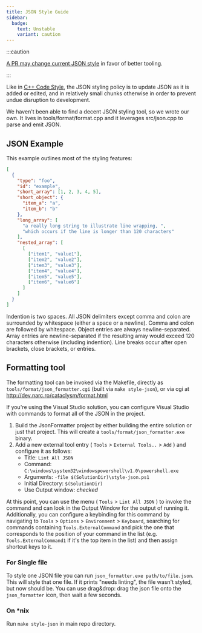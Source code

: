 ```yaml
---
title: JSON Style Guide
sidebar:
  badge:
    text: Unstable
    variant: caution
---
```


:::caution

[A PR may change current JSON style](https://github.com/cataclysmbnteam/Cataclysm-BN/pull/3118) in
favor of better tooling.

:::

Like in [C++ Code Style](../../../dev/explanation/code_style.md), the JSON styling policy is to
update JSON as it is added or edited, and in relatively small chunks otherwise in order to prevent
undue disruption to development.

We haven't been able to find a decent JSON styling tool, so we wrote our own. It lives in
tools/format/format.cpp and it leverages src/json.cpp to parse and emit JSON.

## JSON Example

This example outlines most of the styling features:

```json
[
  {
    "type": "foo",
    "id": "example",
    "short_array": [1, 2, 3, 4, 5],
    "short_object": {
      "item_a": "a",
      "item_b": "b"
    },
    "long_array": [
      "a really long string to illustrate line wrapping, ",
      "which occurs if the line is longer than 120 characters"
    ],
    "nested_array": [
      [
        ["item1", "value1"],
        ["item2", "value2"],
        ["item3", "value3"],
        ["item4", "value4"],
        ["item5", "value5"],
        ["item6", "value6"]
      ]
    ]
  }
]
```

Indention is two spaces. All JSON delimiters except comma and colon are surrounded by whitespace
(either a space or a newline). Comma and colon are followed by whitespace. Object entries are always
newline-separated. Array entries are newline-separated if the resulting array would exceed 120
characters otherwise (including indention). Line breaks occur after open brackets, close brackets,
or entries.

## Formatting tool

The formatting tool can be invoked via the Makefile, directly as `tools/format/json_formatter.cgi`
(built via `make style-json`), or via cgi at http://dev.narc.ro/cataclysm/format.html

If you're using the Visual Studio solution, you can configure Visual Studio with commands to format
all of the JSON in the project.

1. Build the JsonFormatter project by either building the entire solution or just that project. This
   will create a `tools/format/json_formatter.exe` binary.
2. Add a new external tool entry ( `Tools` > `External Tools..` > `Add` ) and configure it as
   follows:
   - Title: `Lint All JSON`
   - Command: `C:\windows\system32\windowspowershell\v1.0\powershell.exe`
   - Arguments: `-file $(SolutionDir)\style-json.ps1`
   - Initial Directory: `$(SolutionDir)`
   - Use Output window: _checked_

At this point, you can use the menu ( `Tools` > `Lint All JSON` ) to invoke the command and can look
in the Output Window for the output of running it. Additionally, you can configure a keybinding for
this command by navigating to `Tools` > `Options` > `Environment` > `Keyboard`, searching for
commands containing `Tools.ExternalCommand` and pick the one that corresponds to the position of
your command in the list (e.g. `Tools.ExternalCommand1` if it's the top item in the list) and then
assign shortcut keys to it.

### For Single file

To style one JSON file you can run `json_formatter.exe path/to/file.json`. This will style that one
file. If it prints "needs linting", the file wasn't styled, but now should be. You can use
drag&drop: drag the json file onto the `json_formatter` icon, then wait a few seconds.

### On *nix

Run `make style-json` in main repo directory.
